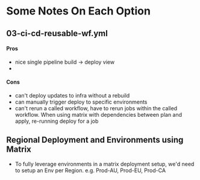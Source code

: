 # Some Notes On Each Option


## 03-ci-cd-reusable-wf.yml
#### Pros
- nice single pipeline build -> deploy view
- 
#### Cons
- can't deploy updates to infra without a rebuild
- can manually trigger deploy to specific environments
- can't rerun a called workflow, have to rerun jobs within the called workflow. When using matrix with dependencies between plan and apply, re-running deploy for a job



## Regional Deployment and Environments using Matrix
- To fully leverage environments in a matrix deployment setup, we'd need to setup an Env per Region. e.g. Prod-AU, Prod-EU, Prod-CA



